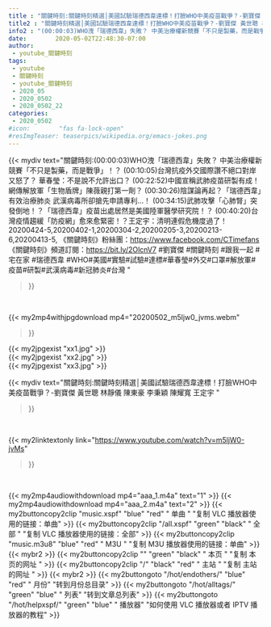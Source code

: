 ```yaml
---
title : "關鍵時刻:關鍵時刻精選│美國試驗瑞德西韋達標！打臉WHO中美疫苗戰爭？-劉寶傑 黃世聰 林靜儀 陳東豪 李秉穎 陳耀寬 王定宇 "
title2 : "關鍵時刻精選│美國試驗瑞德西韋達標！打臉WHO中美疫苗戰爭？-劉寶傑 黃世聰 林靜儀 陳東豪 李秉穎 陳耀寬 王定宇 "
info2 : "(00:00:03)WHO洩「瑞德西韋」失敗？ 中美治療權新競賽「不只是製藥，而是戰爭」！？ (00:10:05)台灣抗疫外交國際讚不絕口對岸又怒了？ 華春瑩：不是說不允許出口？ (00:22:52)中國宣稱武肺疫苗研製有成！網傳解放軍「生物盾牌」陳薇親打第一劑？ (00:30:26)陰謀論再起？「瑞德西韋」有效治療肺炎 武漢病毒所卻搶先申請專利…！ (00:34:15)武肺攻擊「心肺腎」突發倒地！？「瑞德西韋」疫苗出處居然是美國陸軍醫學研究院！？ (00:40:20)台灣疫情趨緩「防疫網」愈來愈緊密！？王定宇：清明連假危機度過了！  20200424-5,20200402-1,20200304-2,20200205-3,20200213-6,20200413-5,  《關鍵時刻》粉絲團：https://www.facebook.com/CTimefans 《關鍵時刻》頻道訂閱：https://bit.ly/2OlcnV7  #劉寶傑 #關鍵時刻 #跟我一起 #宅在家 #瑞德西韋 #WHO#美國#實驗#試驗#達標#華春瑩#外交#口罩#解放軍#疫苗#研製#武漢病毒#新冠肺炎#台灣 "
date:        2020-05-02T22:48:30-07:00
author:
 - youtube_關鍵時刻
tags:
 - youtube
 - 關鍵時刻
 - youtube_關鍵時刻
 - 2020_05
 - 2020_0502
 - 2020_0502_22
categories:
 - 2020_0502
#icon:        "fas fa-lock-open"
#resImgTeaser: teaserpics/wikipedia.org/emacs-jokes.png
---
```


{{< mydiv text="關鍵時刻:(00:00:03)WHO洩「瑞德西韋」失敗？ 中美治療權新競賽「不只是製藥，而是戰爭」！？ (00:10:05)台灣抗疫外交國際讚不絕口對岸又怒了？ 華春瑩：不是說不允許出口？ (00:22:52)中國宣稱武肺疫苗研製有成！網傳解放軍「生物盾牌」陳薇親打第一劑？ (00:30:26)陰謀論再起？「瑞德西韋」有效治療肺炎 武漢病毒所卻搶先申請專利…！ (00:34:15)武肺攻擊「心肺腎」突發倒地！？「瑞德西韋」疫苗出處居然是美國陸軍醫學研究院！？ (00:40:20)台灣疫情趨緩「防疫網」愈來愈緊密！？王定宇：清明連假危機度過了！  20200424-5,20200402-1,20200304-2,20200205-3,20200213-6,20200413-5,  《關鍵時刻》粉絲團：https://www.facebook.com/CTimefans 《關鍵時刻》頻道訂閱：https://bit.ly/2OlcnV7  #劉寶傑 #關鍵時刻 #跟我一起 #宅在家 #瑞德西韋 #WHO#美國#實驗#試驗#達標#華春瑩#外交#口罩#解放軍#疫苗#研製#武漢病毒#新冠肺炎#台灣 "
>}}
<br>


{{< my2mp4withjpgdownload mp4="20200502_m5ljw0_jvms.webm"
>}}

{{< my2jpgexist "xx1.jpg" >}}<br>
{{< my2jpgexist "xx2.jpg" >}}<br>
{{< my2jpgexist "xx3.jpg" >}}<br>



{{< mydiv text="關鍵時刻:關鍵時刻精選│美國試驗瑞德西韋達標！打臉WHO中美疫苗戰爭？-劉寶傑 黃世聰 林靜儀 陳東豪 李秉穎 陳耀寬 王定宇 "
>}}
<br>

{{< my2linktextonly link="https://www.youtube.com/watch?v=m5ljW0-jvMs"
>}}


<br>

{{< my2mp4audiowithdownload mp4="aaa_1.m4a"    text="1" >}}
{{< my2mp4audiowithdownload mp4="aaa_2.m4a"    text="2" >}}
{{< my2buttoncopy2clip "music.xspf"        "blue"   "red"    " 单曲 "  "复制 VLC 播放器使用的链接：单曲" >}} {{< my2buttoncopy2clip "/all.xspf"         "green"  "black"  " 全部 "  "复制 VLC 播放器使用的链接：全部" >}} {{< my2buttoncopy2clip "music.m3u8"        "blue"   "red"    " M3U  "    "复制 M3U 播放器使用的链接：单曲" >}} {{< mybr2 >}} {{< my2buttoncopy2clip ""                  "green"  "black"  " 本页 "    "复制 本页的网址 " >}} {{< my2buttoncopy2clip "/"                 "black"  "red"    " 主站 "    "复制 主站的网址 " >}} {{< mybr2 >}} {{< my2buttongoto      "/hot/endothers/"   "blue"   "red"    " 月份"   "转到月份总目录" >}} {{< my2buttongoto      "/hot/alltags/"     "green"  "blue"   " 列表"   "转到文章总列表" >}} {{< my2buttongoto      "/hot/helpxspf/"    "green"  "blue"   " 播放器" "如何使用 VLC 播放器或者 IPTV 播放器的教程" >}} 

